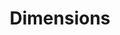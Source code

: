 ---
bigquery: https://console.cloud.google.com/bigquery?p=covid-19-dimensions-ai&page=table&d=data&t=publications
contributors: Digital Science, https://www.digital-science.com/
cost: Free for personal, non-commercial use.
description: Dimensions contains more than 100 million publications, ranging from
  articles published in scholarly journals, books and book chapters, to preprints
  and conference proceedings. All publications are contextualized with linked data
  sets, funding, publications, patents, clinical trials, and policy documents. You
  can also view associated categories, funders, institutions, and researcher profiles.
documentation: https://docs.dimensions.ai/bigquery/index.html
last_edit: 04/13/2022, 04:04:58
location: https://www.dimensions.ai/products/free/
maintained_by: Digital Science, https://www.digital-science.com/
schema_fields:
- start_date
- embargo_date
- resulting_publication_ids
- research_org_cities
- repository_id
- category_icrp_ct
- priority_date
- pages
- supporting_grant_ids
- cited_by_ids
- types
- acronym
- pmid
- category_bra
- clinical_trial_ids
- funding_amount
- date_imported_gbq
- grant_number
- subtitles
- conference
- research_orgs
- journal_lists
- research_org_state_names
- repository_name
- mesh_terms
- original_assignee
- priority_year
- research_org_state_codes
- acronyms
- funding_usd
- organisation_details
- ipcr
- research_org_city_names
- cpc
- category_uoa
- publication_year
- original_assignee_orgs
- filing_status
- filing_year
- source_id
- funder_orgs
- eisbn
- funder_org_acronyms
- title
- granted_date
- associated_publication_pmid
- volume
- editors
- current_assignee_orgs
- abstract
- expiration_year
- isbn
- current_assignee_countries
- application_number
- category_sdg
- funding_cny
- current_assignee
- citations_count
- metrics
- inventor_names
- investigators
- book_series_title
- funding_nzd
- kind
- resulting_publication_doi
- associated_publication_doi
- external_ids
- publication_ids
- established
- open_access_categories
- end_date
- date_online
- funding_jpy
- family_members_ids
- description
- citations
- authors
- assignee_countries
- research_org_countries
- open_access_categories_v2
- publisher
- categories
- funding_gbp
- funding_currency
- phase
- associated_grant_ids
- legal_events
- issue
- citation_string
- email_address
- year
- status
- publication_date
- funder_org_state_codes
- original_assignee_countries
- date_inserted
- category_hrcs_rac
- registry
- original_title
- interventions
- parent_id
- id
- funder_countries
- repository_url
- expiration_date
- name
- family_id
- funding_aud
- date_normal
- patent_ids
- start_year
- funding_cad
- labels
- acknowledgements
- funding_eur
- gender
- language
- pmcid
- original_abstract
- family_count
- wikipedia_url
- date
- legal_status
- funding_details
- funder_org
- funder_org_countries
- altmetrics
- book_title
- end_year
- created_date
- category_rcdc
- foa_number
- associated_publication_arxiv_id
- license
- journal
- research_org_country_names
- mesh_headings
- date_modified
- granted_year
- relationships
- active_years
- arxiv_id
- assignee_orgs
- category_icrp_cso
- funding_chf
- type
- conditions
- links
- reference_ids
- concepts
- brief_title
- doi
- jurisdiction
- funder_org_cities
- filing_date
- aliases
- linkout
- address
- category_hrcs_hc
- date_print
- proceedings_title
- category_hra
- category_for
- researcher_ids
- associated_publication_id
shortname: dimensions
tags:
- scholarly literature
- patents
- funding
- clinical trials
- academic profiles
terms_of_use: 'Use of both the Dimensions COVID-19 dataset and full Dimensions dataset
  are subject to the Dimensions Terms of use: https://www.dimensions.ai/policies-terms-legal '
title: Dimensions
uuid: dcff88bd-fe6b-4fdb-8159-809bf9d7bc1c
---